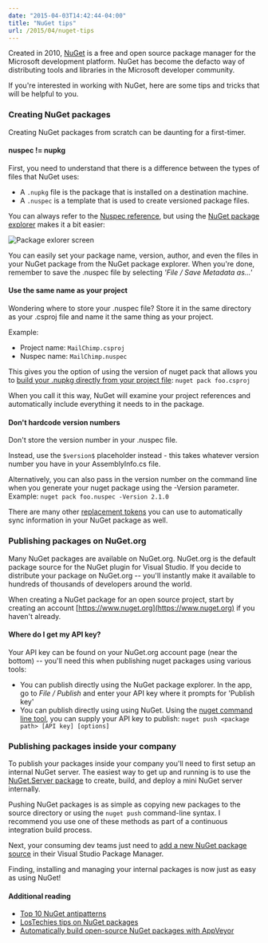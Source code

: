 ```yaml
---
date: "2015-04-03T14:42:44-04:00"
title: "NuGet tips"
url: /2015/04/nuget-tips
---
```


Created in 2010, [NuGet](http://docs.nuget.org/Consume/Overview) is a free and open source package manager for the Microsoft development platform. NuGet has become the defacto way of distributing tools and libraries in the Microsoft developer community.

If you're interested in working with NuGet, here are some tips and tricks that will be helpful to you. 

### Creating NuGet packages
Creating NuGet packages from scratch can be daunting for a first-timer.  

#### nuspec != nupkg
First, you need to understand that there is a difference between the types of files that NuGet uses:  

* A `.nupkg` file is the package that is installed on a destination machine. 
* A `.nuspec` is a template that is used to create versioned package files.

You can always refer to the [Nuspec reference](http://docs.nuget.org/create/nuspec-reference), but using the [NuGet package explorer](http://docs.nuget.org/Create/using-a-gui-to-build-packages) makes it a bit easier:  

<img class="img-responsive" src="/img/package-explorer-lib-folder.png" alt="Package exlorer screen" />

You can easily set your package name, version, author, and even the files in your NuGet package from the NuGet package explorer.  When you're done, remember to save the .nuspec file by selecting *'File / Save Metadata as...'*

#### Use the same name as your project
Wondering where to store your .nuspec file?  Store it in the same directory as your .csproj file and name it the same thing as your project.  

Example:

* Project name: `MailChimp.csproj`
* Nuspec name: `MailChimp.nuspec`

This gives you the option of using the version of nuget pack that allows you to [build your .nupkg directly from your project file](https://docs.nuget.org/Create/Creating-and-Publishing-a-Package):  `nuget pack foo.csproj`  

When you call it this way, NuGet will examine your project references and automatically include everything it needs to in the package.

#### Don't hardcode version numbers
Don't store the version number in your .nuspec file.  

Instead, use the `$version$` placeholder instead - this takes whatever version number you have in your AssemblyInfo.cs file.  

Alternatively, you can also pass in the version number on the command line when you generate your nuget package using the -Version parameter.  Example: `nuget pack foo.nuspec -Version 2.1.0`

There are many other [replacement tokens](https://docs.nuget.org/Create/NuSpec-Reference) you can use to automatically sync information in your NuGet package as well.

### Publishing packages on NuGet.org

Many NuGet packages are available on NuGet.org.  NuGet.org is the default package source for the NuGet plugin for Visual Studio.  If you decide to distribute your package on NuGet.org -- you'll instantly make it available to hundreds of thousands of developers around the world.

When creating a NuGet package for an open source project, start by creating an account [https://www.nuget.org](https://www.nuget.org) if you haven't already.

#### Where do I get my API key?
Your API key can be found on your NuGet.org account page (near the bottom) -- you'll need this when publishing nuget packages using various tools:  

* You can publish directly using the NuGet package explorer.  In the app, go to *File / Publish* and enter your API key where it prompts for 'Publish key'
* You can publish directly using using NuGet.  Using the [nuget command line tool](https://docs.nuget.org/consume/command-line-reference), you can supply your API key to publish: `nuget push <package path> [API key] [options]`

### Publishing packages inside your company
To publish your packages inside your company you'll need to first setup an internal NuGet server.  The easiest way to get up and running is to use the [NuGet.Server package](https://docs.nuget.org/create/hosting-your-own-nuget-feeds) to create, build, and deploy a mini NuGet server internally.  

Pushing NuGet packages is as simple as copying new packages to the source directory or using the `nuget push` command-line syntax.  I recommend you use one of these methods as part of a continuous integration build process.  

Next, your consuming dev teams just need to [add a new NuGet package source](https://docs.nuget.org/create/hosting-your-own-nuget-feeds) in their Visual Studio Package Manager.

Finding, installing and managing your internal packages is now just as easy as using NuGet!

#### Additional reading

* [Top 10 NuGet antipatterns](https://msdn.microsoft.com/en-us/magazine/jj851071.aspx)
* [LosTechies tips on NuGet packages](https://lostechies.com/joshuaflanagan/2011/06/23/tips-for-building-nuget-packages/)
* [Automatically build open-source NuGet packages with AppVeyor](http://www.appveyor.com/docs/deployment/nuget)